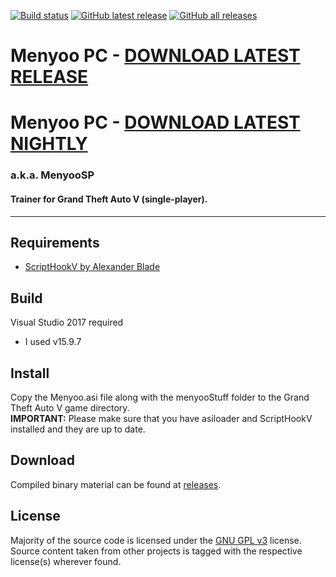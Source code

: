 [![Build status](https://github.com/MAFINS/MenyooSP/actions/workflows/pre_release.yml/badge.svg)](https://github.com/MAFINS/MenyooSP/actions)
[![GitHub latest release](https://img.shields.io/github/downloads/MAFINS/MenyooSP/latest/total?label=latest-release&logo=GitHub)](https://github.com/MAFINS/MenyooSP/releases/latest)
[![GitHub all releases](https://img.shields.io/github/downloads/MAFINS/MenyooSP/total?label=all-releases&logo=GitHub)](https://github.com/MAFINS/MenyooSP/releases)

# Menyoo PC - [DOWNLOAD LATEST RELEASE](https://github.com/MAFINS/MenyooSP/releases/latest/download/MenyooSP.zip)
# Menyoo PC - [DOWNLOAD LATEST NIGHTLY](https://github.com/MAFINS/MenyooSP/releases/download/latest/MenyooSP.zip)
### a.k.a. MenyooSP
#### Trainer for Grand Theft Auto V (single-player).
---

## Requirements
- [ScriptHookV by Alexander Blade](http://www.dev-c.com/gtav/scripthookv/)

## Build
Visual Studio 2017 required
- I used v15.9.7

## Install
 Copy the Menyoo.asi file along with the menyooStuff folder to the Grand Theft Auto V game directory.  
 **IMPORTANT:** Please make sure that you have asiloader and ScriptHookV installed and they are up to date.

## Download
Compiled binary material can be found at [releases](https://github.com/MAFINS/MenyooSP/releases).

## License
Majority of the source code is licensed under the [GNU GPL v3](LICENSE.txt) license.
Source content taken from other projects is tagged with the respective license(s) wherever found.
